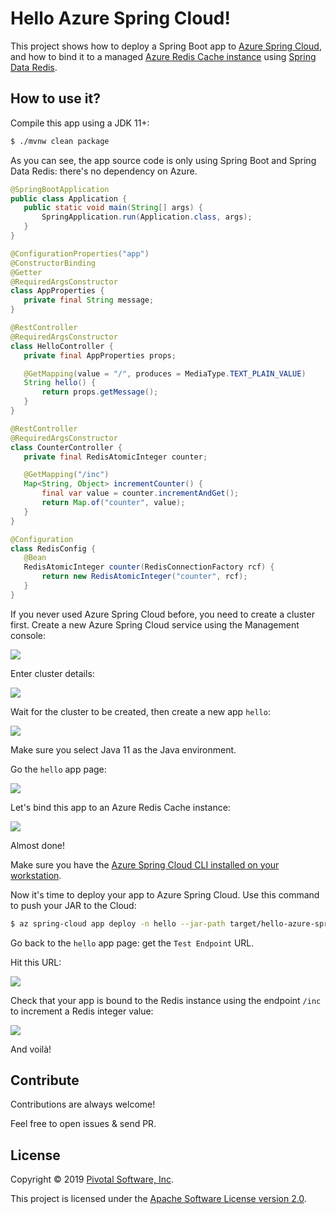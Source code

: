 # Hello Azure Spring Cloud!

This project shows how to deploy a Spring Boot app to
[Azure Spring Cloud](https://azure.microsoft.com/services/spring-cloud/),
and how to bind it to a managed
[Azure Redis Cache instance](https://azure.microsoft.com/services/cache/)
using [Spring Data Redis](https://spring.io/projects/spring-data-redis).

## How to use it?

 Compile this app using a JDK 11+:
 ```bash
 $ ./mvnw clean package
 ```

 As you can see, the app source code is only using Spring Boot and Spring Data Redis:
 there's no dependency on Azure.

 ```java
 @SpringBootApplication
public class Application {
    public static void main(String[] args) {
        SpringApplication.run(Application.class, args);
    }
}

@ConfigurationProperties("app")
@ConstructorBinding
@Getter
@RequiredArgsConstructor
class AppProperties {
    private final String message;
}

@RestController
@RequiredArgsConstructor
class HelloController {
    private final AppProperties props;

    @GetMapping(value = "/", produces = MediaType.TEXT_PLAIN_VALUE)
    String hello() {
        return props.getMessage();
    }
}

@RestController
@RequiredArgsConstructor
class CounterController {
    private final RedisAtomicInteger counter;

    @GetMapping("/inc")
    Map<String, Object> incrementCounter() {
        final var value = counter.incrementAndGet();
        return Map.of("counter", value);
    }
}

@Configuration
class RedisConfig {
    @Bean
    RedisAtomicInteger counter(RedisConnectionFactory rcf) {
        return new RedisAtomicInteger("counter", rcf);
    }
}
 ```

If you never used Azure Spring Cloud before, you need to create a cluster first.
Create a new Azure Spring Cloud service using the Management console:

<img src="az-create-asc-cluster.png"/>

Enter cluster details:

<img src="az-init-asc-cluster.png"/>

Wait for the cluster to be created, then create a new app `hello`:

<img src="az-create-app.png"/>

Make sure you select Java 11 as the Java environment.

Go the `hello` app page:

<img src="az-app-overview.png"/>

Let's bind this app to an Azure Redis Cache instance:

<img src="az-create-redis-binding.png"/>

Almost done!

Make sure you have the
[Azure Spring Cloud CLI installed on your workstation](https://docs.microsoft.com/azure/spring-cloud/spring-cloud-quickstart-launch-app-cli#install-the-azure-cli-extension).

Now it's time to deploy your app to Azure Spring Cloud.
Use this command to push your JAR to the Cloud:
```bash
$ az spring-cloud app deploy -n hello --jar-path target/hello-azure-spring-cloud.jar
```

Go back to the `hello` app page: get the `Test Endpoint` URL.

Hit this URL:

<img src="az-hello.png"/>

Check that your app is bound to the Redis instance using the endpoint `/inc` to increment
a Redis integer value:

<img src="az-increment-counter.png"/>

And voilà!

## Contribute

Contributions are always welcome!

Feel free to open issues & send PR.

## License

Copyright &copy; 2019 [Pivotal Software, Inc](https://pivotal.io).

This project is licensed under the [Apache Software License version 2.0](https://www.apache.org/licenses/LICENSE-2.0).
